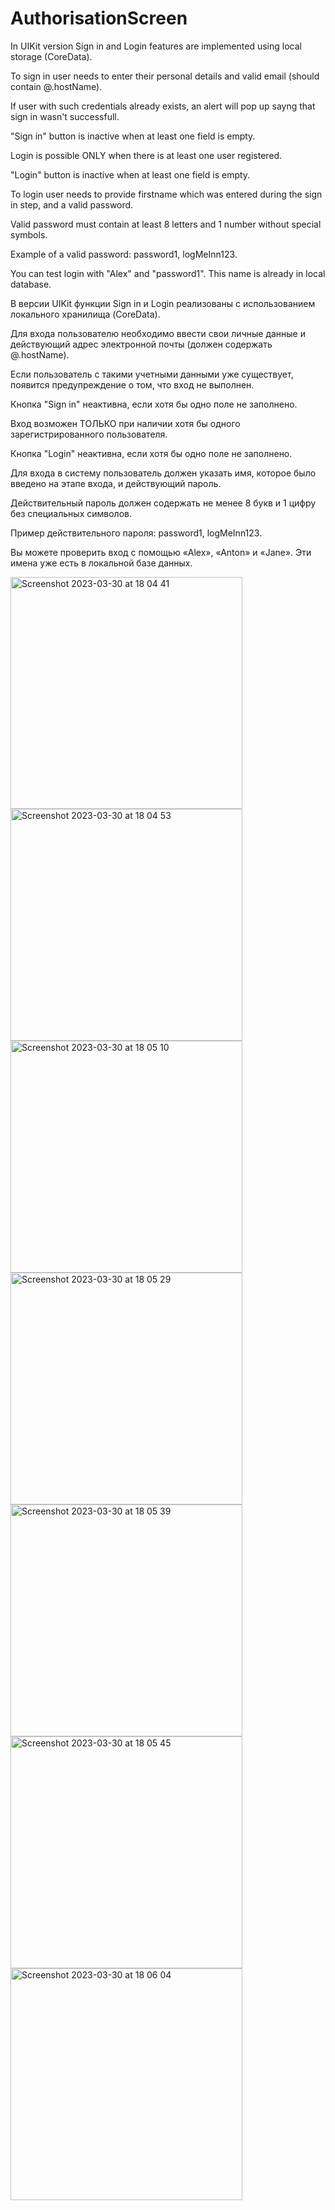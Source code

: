 # AuthorisationScreen

In UIKit version Sign in and Login features are implemented using local storage (CoreData). 

To sign in user needs to enter their personal details and valid email (should contain @.hostName). 

If user with such credentials already exists, an alert will pop up sayng that sign in wasn't successfull.

"Sign in" button is inactive when at least one field is empty.

Login is possible ONLY when there is at least one user registered.

"Login" button is inactive when at least one field is empty.

To login user needs to provide firstname which was entered during the sign in step, and a valid password.

Valid password must contain at least 8 letters and 1 number without special symbols.

Example of a valid password: password1, logMeInn123.

You can test login with "Alex" and "password1". This name is already in local database.

В версии UIKit функции Sign in и Login реализованы с использованием локального хранилища (CoreData).


Для входа пользователю необходимо ввести свои личные данные и действующий адрес электронной почты (должен содержать @.hostName).

Если пользователь с такими учетными данными уже существует, появится предупреждение о том, что вход не выполнен.

Кнопка "Sign in" неактивна, если хотя бы одно поле не заполнено.

Вход возможен ТОЛЬКО при наличии хотя бы одного зарегистрированного пользователя.

Кнопка "Login" неактивна, если хотя бы одно поле не заполнено.

Для входа в систему пользователь должен указать имя, которое было введено на этапе входа, и действующий пароль.

Действительный пароль должен содержать не менее 8 букв и 1 цифру без специальных символов.

Пример действительного пароля: password1, logMeInn123.

Вы можете проверить вход с помощью «Alex», «Anton» и «Jane». Эти имена уже есть в локальной базе данных.

<img width="371" alt="Screenshot 2023-03-30 at 18 04 41" src="https://user-images.githubusercontent.com/105043706/228880922-8c300c07-20f7-4643-9a1a-9bfeca406969.png">

<img width="371" alt="Screenshot 2023-03-30 at 18 04 53" src="https://user-images.githubusercontent.com/105043706/228880936-5c2a578e-6bcc-4ede-aa39-98b8d61e08dd.png">

<img width="371" alt="Screenshot 2023-03-30 at 18 05 10" src="https://user-images.githubusercontent.com/105043706/228880968-eb5b8a9f-e6a8-4663-bd45-bb5098a1d290.png">

<img width="371" alt="Screenshot 2023-03-30 at 18 05 29" src="https://user-images.githubusercontent.com/105043706/228881006-3ab002fc-e36a-45f5-bf04-9bec295f9423.png">

<img width="371" alt="Screenshot 2023-03-30 at 18 05 39" src="https://user-images.githubusercontent.com/105043706/228881040-5476b0ff-4152-49e3-bd0e-af98d49a2ede.png">

<img width="371" alt="Screenshot 2023-03-30 at 18 05 45" src="https://user-images.githubusercontent.com/105043706/228881072-abac8b5e-7895-4373-a2ff-51213025e6fc.png">

<img width="371" alt="Screenshot 2023-03-30 at 18 06 04" src="https://user-images.githubusercontent.com/105043706/228881102-61c50969-796d-4228-bfcd-19b90c4fa420.png">



